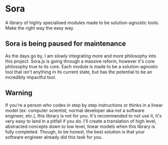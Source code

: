 # Sora

A library of highly specialised modules made to be solution-agnostic tools. Make the right way the easy way.

## Sora is being paused for maintenance

As the days go by, I am slowly integrating more and more philosophy into this project. Sora.js is going through a massive reform, however it's core philosophy true to its core. Each module is made to be a solution-agnostic tool that isn't anything in its current state, but has the potential to be an incredibly impactful tool.

## Warning

If you're a person who codes in step by step instructions or thinks in a linear model (ex: computer scientist, normal developer aka not a software engineer, etc.), this library is not for you. It's recommended to not use it, it's very easy to land in a pitfall if you do. I'll create a translation of high level, abstracted concepts down to low level, linear models when this library is fully completed. Though, to be honest, the best solution is that your software engineer already did this task for you.
